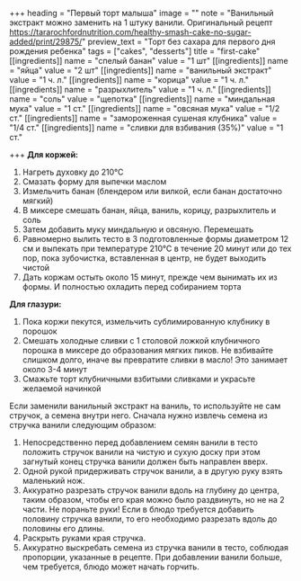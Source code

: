 +++
heading = "Первый торт малыша"
image = ""
note = "Ванильный экстракт можно заменить на 1 штуку ванили. Оригинальный рецепт https://tararochfordnutrition.com/healthy-smash-cake-no-sugar-added/print/29875/"
preview_text = "Торт без сахара для первого дня рождения ребенка"
tags = ["cakes", "desserts"]
title = "first-cake"
[[ingredients]]
name = "спелый банан"
value = "1 шт"
[[ingredients]]
name = "яйца"
value = "2 шт"
[[ingredients]]
name = "ванильный экстракт"
value = "1 ч. л."
[[ingredients]]
name = "корица"
value = "1 ч. л."
[[ingredients]]
name = "разрыхлитель"
value = "1 ч. л."
[[ingredients]]
name = "соль"
value = "щепотка"
[[ingredients]]
name = "миндальная мука"
value = "1 ст."
[[ingredients]]
name = "овсяная мука"
value = "1/2 ст."
[[ingredients]]
name = "замороженная сушеная клубника"
value = "1/4 ст."
[[ingredients]]
name = "сливки для взбивания (35%)"
value = "1 ст."

+++
**Для коржей:**

1. Нагреть духовку до 210°С
2. Смазать форму для выпечки маслом
3. Измельчить банан (блендером или вилкой, если банан достаточно мягкий)
4. В миксере смешать банан, яйца, ваниль, корицу, разрыхлитель и соль
5. Затем добавить муку миндальную и овсяную. Перемешать
6. Равномерно вылить тесто в 3 подготовленные формы диаметром 12 см и выпекать при температуре 210°С в течение 20 минут или до тех пор, пока зубочистка, вставленная в центр, не будет выходить чистой
7. Дать коржам остыть около 15 минут, прежде чем вынимать их из формы. И полностью охладить перед собиранием торта

      

**Для глазури:**

1. Пока коржи пекутся, измельчить сублимированную клубнику в порошок
2. Смешать холодные сливки с 1 столовой ложкой клубничного порошка в миксере до образования мягких пиков. Не взбивайте слишком долго, иначе вы превратите сливки в масло! Это занимает около 3-4 минут
3. Смажьте торт клубничными взбитыми сливками и украсьте желаемой начинкой

     

Если заменили ванильный экстракт на ваниль, то используйте не сам стручок, а семена внутри него. Сначала нужно извлечь семена из стручка ванили следующим образом:

1. Непосредственно перед добавлением семян ванили в тесто положить стручок ванили на чистую и сухую доску при этом загнутый конец стручка ванили должен быть направлен вверх.
2. Одной рукой придерживать стручок ванили, а в другую руку взять маленький нож.
3. Аккуратно разрезать стручок ванили вдоль на глубину до центра, таким образом, чтобы его края можно было раздвинуть, но не на 2 части. Не пораньте руки! Если в блюдо требуется добавить половину стручка ванили, то его необходимо разрезать вдоль до половины его длины.
4. Раскрыть руками края стручка.
5. Аккуратно выскребать семена из стручка ванили в тесто, соблюдая пропорции, указанные в рецепте. При добавлении ванили больше, чем требуется, блюдо может начать горчить.